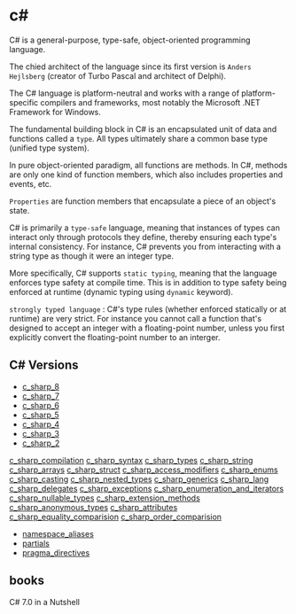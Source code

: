 # c#

C# is a general-purpose, type-safe, object-oriented programming language.

The chied architect of the language since its first version is `Anders Hejlsberg` (creator of Turbo Pascal and architect of Delphi).

The C# language is platform-neutral and works with a range of platform-specific compilers and frameworks, most notably the Microsoft .NET Framework for Windows.

The fundamental building block in C# is an encapsulated unit of data and functions called a `type`. All types ultimately share a common base type (unified type system).

In pure object-oriented paradigm, all functions are methods. In C#, methods are only one kind of function members, which also includes properties and events, etc.

`Properties` are function members that encapsulate a piece of an object's state.


C# is primarily a `type-safe` language, meaning that instances of types can interact only through protocols they define, thereby ensuring each type's internal consistency. For instance, C# prevents you from interacting with a string type as though it were an integer type.

More specifically, C# supports `static typing`, meaning that the language enforces type safety at compile time. This is in addition to type safety being enforced at runtime (dynamic typing using `dynamic` keyword).

`strongly typed language` : C#'s type rules (whether enforced statically or at runtime) are very strict. For instance you cannot call a function that's designed to accept an integer with a floating-point number, unless you first explicitly convert the floating-point number to an interger.

## C# Versions
* [c_sharp_8](c_sharp_8)
* [c_sharp_7](c_sharp_7)
* [c_sharp_6](c_sharp_6)
* [c_sharp_5](c_sharp_5)
* [c_sharp_4](c_sharp_4)
* [c_sharp_3](c_sharp_3)
* [c_sharp_2](c_sharp_2)

[c_sharp_compilation](c_sharp_compilation)
[c_sharp_syntax](c_sharp_syntax)
[c_sharp_types](c_sharp_types)
[c_sharp_string](c_sharp_string)
[c_sharp_arrays](c_sharp_arrays)
[c_sharp_struct](c_sharp_struct)
[c_sharp_access_modifiers](c_sharp_access_modifiers)
[c_sharp_enums](c_sharp_enums)
[c_sharp_casting](c_sharp_casting)
[c_sharp_nested_types](c_sharp_nested_types)
[c_sharp_generics](c_sharp_generics)
[c_sharp_lang](c_sharp_lang)
[c_sharp_delegates](c_sharp_delegates)
[c_sharp_exceptions](c_sharp_exceptions)
[c_sharp_enumeration_and_iterators](c_sharp_enumeration_and_iterators)
[c_sharp_nullable_types](c_sharp_nullable_types)
[c_sharp_extension_methods](c_sharp_extension_methods)
[c_sharp_anonymous_types](c_sharp_anonymous_types)
[c_sharp_attributes](c_sharp_attributes)
[c_sharp_equality_comparision](c_sharp_equality_comparision)
[c_sharp_order_comparision](c_sharp_order_comparision)

- [namespace_aliases](namespace_aliases.md)
- [partials](partials.md)
- [pragma_directives](pragma_directives.md)

## books
C# 7.0 in a Nutshell

